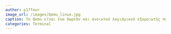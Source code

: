 ```yaml
---
author: p17four
image_url: /images/Qemu_linux.jpg
caption: Το Qemu είναι ένα δωρεάν και ανοικτού λογισμικού εξομοιωτής που εκτελεί εικονικοποίηση υλικού.Προσομοιώνει τον επεξεργαστή του μηχανήματος μέσω δυναμικής δυαδικής μετάφρασης και παρέχει ένα σύνολο διαφορετικών μοντέλων υλικού και συσκευών για το μηχάνημα
categories: Terminal
---
```

